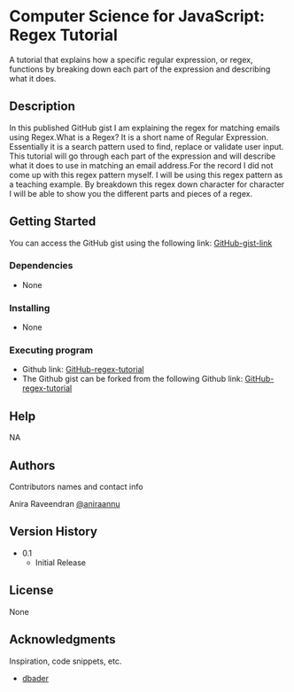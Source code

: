# Computer Science for JavaScript: Regex Tutorial

A tutorial that explains how a specific regular expression, or regex, functions by breaking down each part of the expression and describing what it does.

## Description
In this published GitHub gist I am explaining the regex for matching emails using Regex.What is a Regex? It is a short name of Regular Expression. Essentially it is a search pattern used to find, replace or validate user input. This tutorial will go through each part of the expression and will describe what it does to use in matching an email address.For the record I did not come up with this regex pattern myself. I will be using this regex pattern as a teaching example. By breakdown this regex down character for character I will be able to show you the different parts and pieces of a regex.

## Getting Started
You can access the GitHub gist using the following link:
[GitHub-gist-link](https://github.com/aniraannu/regex-tutorial)

### Dependencies

* None

### Installing

* None

### Executing program
* Github link: [GitHub-regex-tutorial](https://github.com/aniraannu/regex-tutorial)
* The Github gist can be forked from the following Github link:
[GitHub-regex-tutorial](https://gist.github.com/aniraannu/1ecdb82794bf6c2508f92395ba4782ce)

## Help

NA

## Authors

Contributors names and contact info

Anira Raveendran
[@aniraannu](https://github.com/aniraannu)

## Version History

* 0.1
    * Initial Release

## License

None

## Acknowledgments

Inspiration, code snippets, etc.

* [dbader](https://github.com/dbader/readme-template)